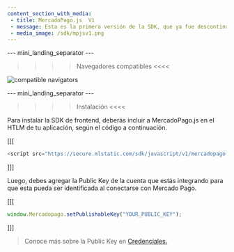 ```yaml
---
content_section_with_media: 
 - title: MercadoPago.js  V1
 - message: Esta es la primera versión de la SDK, que ya fue descontinuada. Por favor, consulta la documentación de MercadoPago.js V2.
 - media_image: /sdk/mpjsv1.png
---
```


--- mini_landing_separator ---

>>>> Navegadores compatibles <<<<

![compatible navigators](sdk/mp-jsv1.png) 

--- mini_landing_separator ---

>>>> Instalación <<<<

Para instalar la SDK de frontend, deberás incluir a MercadoPago.js en el HTLM de tu aplicación, según el código a continuación.

[[[
```javascript
<script src="https://secure.mlstatic.com/sdk/javascript/v1/mercadopago.js"></script>
```
]]]

Luego, debes agregar la Public Key de la cuenta que estás integrando para que esta pueda ser identificada al conectarse con Mercado Pago. 

[[[
```javascript
window.Mercadopago.setPublishableKey("YOUR_PUBLIC_KEY");
```
]]]

> Conoce más sobre la Public Key en [Credenciales.](/developers/es/docs/your-integrations/credentials)
